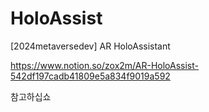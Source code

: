 # HoloAssist
[2024metaversedev] AR HoloAssistant

https://www.notion.so/zox2m/AR-HoloAssist-542df197cadb41809e5a834f9019a592

참고하십쇼
